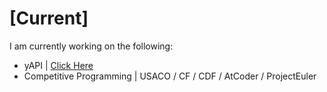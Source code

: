 # [Current]
I am currently working on the following:
- yAPI | [Click Here](https://github.com/exoad/yAPI)
- Competitive Programming | USACO / CF / CDF / AtCoder / ProjectEuler
